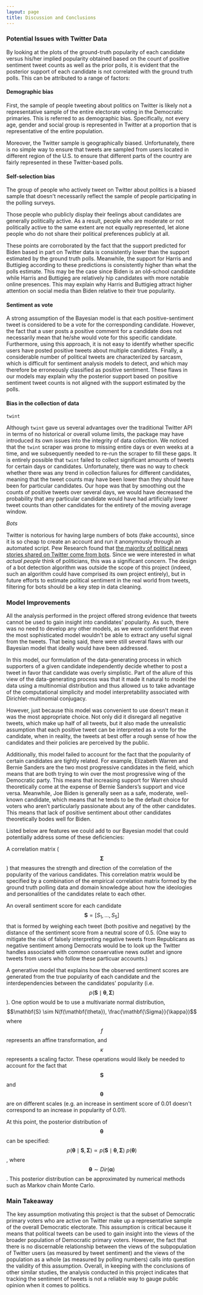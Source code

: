 ```yaml
---
layout: page
title: Discussion and Conclusions
---
```


### Potential Issues with Twitter Data

By looking at the plots of the ground-truth popularity of each candidate versus his/her implied popularity obtained based on the count of positive sentiment tweet counts as well as the prior polls, it is evident that the posterior support of each candidate is not correlated with the ground truth polls. This can be attributed to a range of factors:

#### Demographic bias 

First, the sample of people tweeting about politics on Twitter is likely not a representative sample of the entire electorate voting in the Democratic primaries. This is referred to as demographic bias. Specifically, not every age, gender and social group is represented in Twitter at a proportion that is representative of the entire population.

Moreover, the Twitter sample is geographically biased. Unfortunately, there is no simple way to ensure that tweets are sampled from users located in different region of the U.S. to ensure that different parts of the country are fairly represented in these Twitter-based polls.

#### Self-selection bias 

The group of people who actively tweet on Twitter about politics is a biased sample that doesn't necessarily reflect the sample of people participating in the polling surveys. 

Those people who publicly display their feelings about candidates are generally politically active. As a result, people who are moderate or not politically active to the same extent are not equally represented, let alone people who do not share their political preferences publicly at all.

These points are corroborated by the fact that the support predicted for Biden based in part on Twitter data is consistently lower than the support estimated by the ground truth polls. Meanwhile, the support for Harris and Buttigieg according to these predictions is consistently higher than what the polls estimate. This may be the case since Biden is an old-school candidate while Harris and Buttigieg are relatively hip candidates with more notable online presences. This may explain why Harris and Buttigieg attract higher attention on social media than Biden relative to their true popularity.

#### Sentiment as vote

A strong assumption of the Bayesian model is that each positive-sentiment tweet is considered to be a vote for the corresponding candidate. However, the fact that a user posts a positive comment for a candidate does not necessarily mean that he/she would vote for this specific candidate. Furthermore, using this approach, it is not easy to identify whether specific users have posted positive tweets about multiple candidates. Finally, a considerable number of political tweets are characterized by sarcasm, which is difficult for sentiment analysis models to detect, and which may therefore be erroneously classified as positive sentiment. These flaws in our models may explain why the posterior support based on positive sentiment tweet counts is not aligned with the support estimated by the polls.

#### Bias in the collection of data

`twint`

Although `twint` gave us several advantages over the traditional Twitter API in terms of no historical or overall volume limits, the package may have introduced its own issues into the integrity of data collection. We noticed that the `twint` scraper was prone to missing entire days or even weeks at a time, and we subsequently needed to re-run the scraper to fill these gaps. It is entirely possible that `twint` failed to collect significant amounts of tweets for certain days or candidates. Unfortunately, there was no way to check whether there was any trend in collection failures for different candidates, meaning that the tweet counts may have been lower than they should have been for particular candidates. Our hope was that by smoothing out the counts of positive tweets over several days, we would have decreased the probability that any particular candidate would have had artificially lower tweet counts than other candidates for the entirety of the moving average window.

*Bots*

Twitter is notorious for having large numbers of bots (fake accounts), since it is so cheap to create an account and run it anonymously through an automated script. Pew Research found that [the majority of political news stories shared on Twitter come from bots](https://www.pewresearch.org/fact-tank/2018/04/09/5-things-to-know-about-bots-on-twitter/). Since we were interested in what *actual people* think of politicians, this was a significant concern. The design of a bot detection algorithm was outside the scope of this project (indeed, such an algorithm could have comprised its own project entirely), but in future efforts to estimate political sentiment in the real world from tweets, filtering for bots should be a key step in data cleaning.

### Model Improvements

All the analysis performed in the project offered strong evidence that tweets cannot be used to gain insight into candidates' popularity. As such, there was no need to develop any other models, as we were confident that even the most sophisticated model wouldn't be able to extract any useful signal from the tweets. That being said, there were still several flaws with our Bayesian model that ideally would have been addressed. 

In this model, our formulation of the data-generating process in which supporters of a given candidate independently decide whether to post a tweet in favor that candidate was overly simplistic. Part of the allure of this view of the data-generating process was that it made it natural to model the data using a multinomial distribution and thus allowed us to take advantage of the computational simplicity and model interpretability associated with Dirichlet-multinomial conjugacy. 

However, just because this model was convenient to use doesn't mean it was the most appropriate choice. Not only did it disregard all negative tweets, which make up half of all tweets, but it also made the unrealistic assumption that each positive tweet can be interpreted as a vote for the candidate, when in reality, the tweets at best offer a rough sense of how the candidates and their policies are perceived by the public. 

Additionally, this model failed to account for the fact that the popularity of certain candidates are tightly related. For example, Elizabeth Warren and Bernie Sanders are the two most progressive candidates in the field, which means that are both trying to win over the most progressive wing of the Democratic party. This means that increasing support for Warren should theoretically come at the expense of Bernie Sanders’s support and vice versa. Meanwhile, Joe Biden is generally seen as a safe, moderate, well-known candidate, which means that he tends to be the default choice for voters who aren’t particularly passionate about any of the other candidates. This means that lack of positive sentiment about other candidates theoretically bodes well for Biden.

Listed below are features we could add to our Bayesian model that could potentially address some of these deficiencies: 

A correlation matrix ($$\mathbf{\Sigma}$$) that measures the strength and direction of the correlation of the popularity of the various candidates. This correlation matrix would be specified by a combination of the empirical correlation matrix formed by the ground truth polling data and domain knowledge about how the ideologies and personalities of the candidates relate to each other. 

An overall sentiment score for each candidate $$\mathbf{S} = [S_1, ..., S_5]$$ that is formed by weighing each tweet (both positive and negative) by the distance of the sentiment score from a neutral score of 0.5. (One way to mitigate the risk of falsely interpreting negative tweets from Republicans as negative sentiment among Democrats would be to look up the Twitter handles associated with common conservative news outlet and ignore tweets from users who follow these particuar accounts.)

A generative model that explains how the observed sentiment scores are generated from the true popularity of each candidate and the interdependencies between the candidates' popularity (i.e. $$p(\mathbf{S} \mid \mathbf{\theta}, \mathbf{\Sigma})$$). One option would be to use a multivariate normal distribution, $$\mathbf{S} \sim N(f(\mathbf{\theta}), \frac{\mathbf{\Sigma}}{\kappa})$$ where $$f$$ represents an affine transformation, and $$\kappa$$ represents a scaling factor. These operations would likely be needed to account for the fact that $$\mathbf{S}$$ and $$\mathbf{\theta}$$ are on different scales (e.g. an increase in sentiment score of 0.01 doesn't correspond to an increase in popularity of 0.01). 

At this point, the posterior distribution of $$\mathbf{\theta}$$ can be specified: $$p(\mathbf{\theta} \mid \mathbf{S},\mathbf{\Sigma}) \propto p(\mathbf{S} \mid \mathbf{\theta}, \mathbf{\Sigma}) \ p(\mathbf{\theta})$$, where $$\mathbf{\theta} \sim Dir(\mathbf{\alpha})$$. This posterior distribution can be approximated by numerical methods such as Markov chain Monte Carlo.

### Main Takeaway

The key assumption motivating this project is that the subset of Democratic primary voters who are active on Twitter make up a representative sample of the overall Democratic electorate. This assumption is critical because it means that political tweets can be used to gain insight into the views of the broader population of Democratic primary voters. However, the fact that there is no discernable relationship between the views of the subpopulation of Twitter users (as measured by tweet sentiment) and the views of the population as a whole (as measured by polling numbers) calls into question the validity of this assumption. Overall, in keeping with the conclusions of other similar studies, the analysis conducted in this project indicates that tracking the sentiment of tweets is not a reliable way to gauge public opinion when it comes to politics. 


